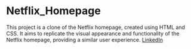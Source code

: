 # Netflix_Homepage
This project is a clone of the Netflix homepage, created using HTML and CSS. It aims to replicate the visual appearance and functionality of the Netflix homepage, providing a similar user experience.
[LinkedIn](https://www.linkedin.com/in/deepak-nuwal-a08002229)
